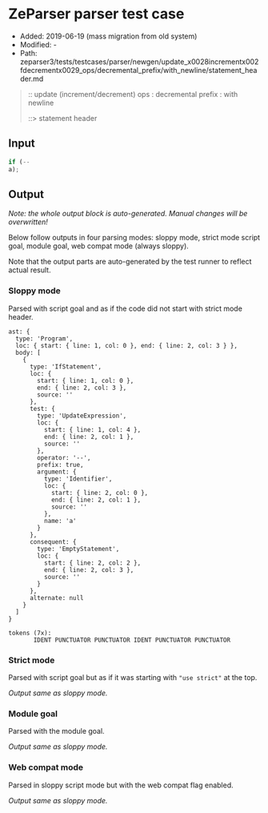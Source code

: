 # ZeParser parser test case

- Added: 2019-06-19 (mass migration from old system)
- Modified: -
- Path: zeparser3/tests/testcases/parser/newgen/update_x0028incrementx002fdecrementx0029_ops/decremental_prefix/with_newline/statement_header.md

> :: update (increment/decrement) ops : decremental prefix : with newline
>
> ::> statement header

## Input

`````js
if (--
a);
`````

## Output

_Note: the whole output block is auto-generated. Manual changes will be overwritten!_

Below follow outputs in four parsing modes: sloppy mode, strict mode script goal, module goal, web compat mode (always sloppy).

Note that the output parts are auto-generated by the test runner to reflect actual result.

### Sloppy mode

Parsed with script goal and as if the code did not start with strict mode header.

`````
ast: {
  type: 'Program',
  loc: { start: { line: 1, col: 0 }, end: { line: 2, col: 3 } },
  body: [
    {
      type: 'IfStatement',
      loc: {
        start: { line: 1, col: 0 },
        end: { line: 2, col: 3 },
        source: ''
      },
      test: {
        type: 'UpdateExpression',
        loc: {
          start: { line: 1, col: 4 },
          end: { line: 2, col: 1 },
          source: ''
        },
        operator: '--',
        prefix: true,
        argument: {
          type: 'Identifier',
          loc: {
            start: { line: 2, col: 0 },
            end: { line: 2, col: 1 },
            source: ''
          },
          name: 'a'
        }
      },
      consequent: {
        type: 'EmptyStatement',
        loc: {
          start: { line: 2, col: 2 },
          end: { line: 2, col: 3 },
          source: ''
        }
      },
      alternate: null
    }
  ]
}

tokens (7x):
       IDENT PUNCTUATOR PUNCTUATOR IDENT PUNCTUATOR PUNCTUATOR
`````

### Strict mode

Parsed with script goal but as if it was starting with `"use strict"` at the top.

_Output same as sloppy mode._

### Module goal

Parsed with the module goal.

_Output same as sloppy mode._

### Web compat mode

Parsed in sloppy script mode but with the web compat flag enabled.

_Output same as sloppy mode._
